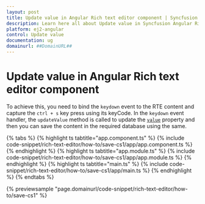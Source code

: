 ```yaml
---
layout: post
title: Update value in Angular Rich text editor component | Syncfusion
description: Learn here all about Update value in Syncfusion Angular Rich text editor component of Syncfusion Essential JS 2 and more.
platform: ej2-angular
control: Update value 
documentation: ug
domainurl: ##DomainURL##
---
```


# Update value in Angular Rich text editor component

To achieve this, you need to bind the `keydown` event to the RTE content and capture the `ctrl + s` key press using its keyCode.
In the `keydown` event handler, the `updateValue` method is called to update the [`value`](https://ej2.syncfusion.com/angular/documentation/api/rich-text-editor/#value) property and then you can save the content in the required database using the same.

{% tabs %}
{% highlight ts tabtitle="app.component.ts" %}
{% include code-snippet/rich-text-editor/how-to/save-cs1/app/app.component.ts %}
{% endhighlight %}
{% highlight ts tabtitle="app.module.ts" %}
{% include code-snippet/rich-text-editor/how-to/save-cs1/app/app.module.ts %}
{% endhighlight %}
{% highlight ts tabtitle="main.ts" %}
{% include code-snippet/rich-text-editor/how-to/save-cs1/app/main.ts %}
{% endhighlight %}
{% endtabs %}
  
{% previewsample "page.domainurl/code-snippet/rich-text-editor/how-to/save-cs1" %}
